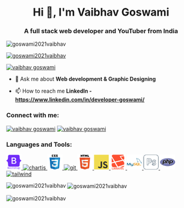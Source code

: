 <h1 align="center">Hi 👋, I'm Vaibhav Goswami</h1>
<h3 align="center">A full stack web developer and YouTuber from India</h3>

<p align="left"> <img src="https://komarev.com/ghpvc/?username=goswami2021vaibhav&label=Profile%20views&color=0e75b6&style=flat" alt="goswami2021vaibhav" /> </p>

<p align="left"> <a href="https://github.com/ryo-ma/github-profile-trophy"><img src="https://github-profile-trophy.vercel.app/?username=goswami2021vaibhav" alt="goswami2021vaibhav" /></a> </p>

<p align="left"> <a href="https://twitter.com/vaibhav goswami" target="blank"><img src="https://img.shields.io/twitter/follow/vaibhav goswami?logo=twitter&style=for-the-badge" alt="vaibhav goswami" /></a> </p>

- 💬 Ask me about **Web development & Graphic Designing**

- 📫 How to reach me **LinkedIn - https://www.linkedin.com/in/developer-goswami/**

<h3 align="left">Connect with me:</h3>
<p align="left">
<a href="https://www.linkedin.com/in/developer-goswami/" target="blank"><img align="center" src="https://raw.githubusercontent.com/rahuldkjain/github-profile-readme-generator/master/src/images/icons/Social/twitter.svg" alt="vaibhav goswami" height="30" width="40" /></a>
<a href="https://fb.com/vaibhav goswami" target="blank"><img align="center" src="https://raw.githubusercontent.com/rahuldkjain/github-profile-readme-generator/master/src/images/icons/Social/facebook.svg" alt="vaibhav goswami" height="30" width="40" /></a>
</p>

<h3 align="left">Languages and Tools:</h3>
<p align="left"> <a href="https://getbootstrap.com" target="_blank" rel="noreferrer"> <img src="https://raw.githubusercontent.com/devicons/devicon/master/icons/bootstrap/bootstrap-plain-wordmark.svg" alt="bootstrap" width="40" height="40"/> </a> <a href="https://www.chartjs.org" target="_blank" rel="noreferrer"> <img src="https://www.chartjs.org/media/logo-title.svg" alt="chartjs" width="40" height="40"/> </a> <a href="https://www.w3schools.com/css/" target="_blank" rel="noreferrer"> <img src="https://raw.githubusercontent.com/devicons/devicon/master/icons/css3/css3-original-wordmark.svg" alt="css3" width="40" height="40"/> </a> <a href="https://git-scm.com/" target="_blank" rel="noreferrer"> <img src="https://www.vectorlogo.zone/logos/git-scm/git-scm-icon.svg" alt="git" width="40" height="40"/> </a> <a href="https://www.w3.org/html/" target="_blank" rel="noreferrer"> <img src="https://raw.githubusercontent.com/devicons/devicon/master/icons/html5/html5-original-wordmark.svg" alt="html5" width="40" height="40"/> </a> <a href="https://developer.mozilla.org/en-US/docs/Web/JavaScript" target="_blank" rel="noreferrer"> <img src="https://raw.githubusercontent.com/devicons/devicon/master/icons/javascript/javascript-original.svg" alt="javascript" width="40" height="40"/> </a> <a href="https://laravel.com/" target="_blank" rel="noreferrer"> <img src="https://raw.githubusercontent.com/devicons/devicon/master/icons/laravel/laravel-plain-wordmark.svg" alt="laravel" width="40" height="40"/> </a> <a href="https://www.mysql.com/" target="_blank" rel="noreferrer"> <img src="https://raw.githubusercontent.com/devicons/devicon/master/icons/mysql/mysql-original-wordmark.svg" alt="mysql" width="40" height="40"/> </a> <a href="https://www.photoshop.com/en" target="_blank" rel="noreferrer"> <img src="https://raw.githubusercontent.com/devicons/devicon/master/icons/photoshop/photoshop-line.svg" alt="photoshop" width="40" height="40"/> </a> <a href="https://www.php.net" target="_blank" rel="noreferrer"> <img src="https://raw.githubusercontent.com/devicons/devicon/master/icons/php/php-original.svg" alt="php" width="40" height="40"/> </a> <a href="https://tailwindcss.com/" target="_blank" rel="noreferrer"> <img src="https://www.vectorlogo.zone/logos/tailwindcss/tailwindcss-icon.svg" alt="tailwind" width="40" height="40"/> </a> </p>

<p><img align="left" src="https://github-readme-stats.vercel.app/api/top-langs?username=goswami2021vaibhav&show_icons=true&locale=en&layout=compact" alt="goswami2021vaibhav" /></p>

<p>&nbsp;<img align="center" src="https://github-readme-stats.vercel.app/api?username=goswami2021vaibhav&show_icons=true&locale=en" alt="goswami2021vaibhav" /></p>

<p><img align="center" src="https://github-readme-streak-stats.herokuapp.com/?user=goswami2021vaibhav&" alt="goswami2021vaibhav" /></p>
